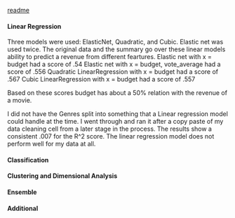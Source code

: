 [readme](README.md)  

#### Linear Regression  
Three models were used: ElasticNet, Quadratic, and Cubic. Elastic net was used twice. The original data and the summary go over these linear models ability to predict a revenue from different feartures.
Elastic net with x = budget had a score of .54
Elastic net with x = budget, vote_average had a score of .556
Quadratic LinearRegression with x = budget had a score of .567
Cubic LinearRegression with x = budget had a score of .557

Based on these scores budget has about a 50% relation with the revenue of a movie.

I did not have the Genres split into something that a Linear regression model could handle at the time. I went through and ran it after a copy paste of my data cleaning cell from a later stage in the process. The results show a consistent .007 for the R^2 score. The linear regression model does not perform well for my data at all.

#### Classification

#### Clustering and Dimensional Analysis

#### Ensemble

#### Additional
